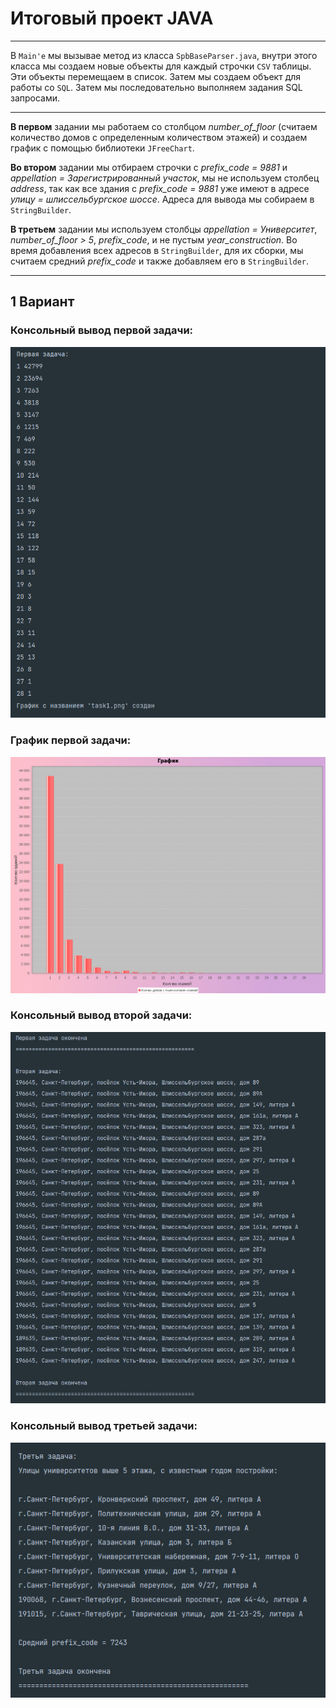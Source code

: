 # Итоговый проект JAVA

____

В ```Main'e``` мы вызывае метод из класса ```SpbBaseParser.java```, внутри этого класса мы создаем новые объекты для каждый строчки ```CSV``` таблицы. Эти объекты перемещаем в список. Затем мы создаем объект для работы со ```SQL```. Затем мы последовательно выполняем задания SQL запросами.

____

__В первом__ задании мы работаем со столбцом _number_of_floor_ (считаем количество домов с определенным количеством этажей) и создаем график с помощью библиотеки ```JFreeChart```.

__Во втором__ задании мы отбираем строчки с _prefix_code = 9881_ и _appellation = Зарегистрированный участок_, мы не используем столбец _address_, так как все здания с _prefix_code = 9881_ уже имеют в адресе _улицу = шлиссельбургское шоссе_. Адреса для вывода мы собираем в ```StringBuilder```.

__В третьем__ задании мы используем столбцы _appellation = Университет_, _number_of_floor > 5_, _prefix_code_, и не пустым _year_construction_. Во время добавления всех адресов в ```StringBuilder```, для их сборки, мы считаем средний _prefix_code_ и также добавляем его в ```StringBuilder```.

____

## 1 Вариант

### Консольный вывод первой задачи:

![alt](https://github.com/betrayalove/Final_project_JAVA/blob/master/Первая%20задача.png)

### График первой задачи:

![alt1](https://github.com/betrayalove/Final_project_JAVA/blob/master/task1.png)

### Консольный вывод второй задачи:

![alt2](https://github.com/betrayalove/Final_project_JAVA/blob/master/Вторая%20задача.png)

### Консольный вывод третьей задачи:

![alt3](https://github.com/betrayalove/Final_project_JAVA/blob/master/Третья%20задача.png)
